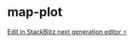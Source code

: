 # map-plot

[Edit in StackBlitz next generation editor ⚡️](https://stackblitz.com/~/github.com/aphdinh/map-plot)